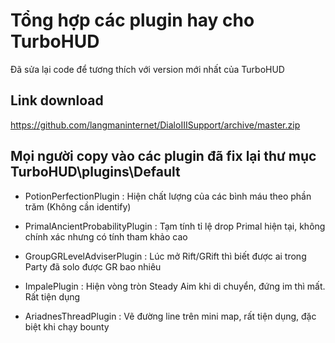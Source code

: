 # Tổng hợp các plugin hay cho TurboHUD
Đã sửa lại code để tương thích với version mới nhất của TurboHUD

Link download
------------
https://github.com/langmaninternet/DialoIIISupport/archive/master.zip



Mọi người copy vào các plugin đã fix lại thư mục TurboHUD\plugins\Default
------------


+ PotionPerfectionPlugin : Hiện chất lượng của các bình máu theo phần trăm (Không cần identify)

+ PrimalAncientProbabilityPlugin : Tạm tính tỉ lệ drop Primal hiện tại, không chính xác nhưng có tính tham khảo cao

+ GroupGRLevelAdviserPlugin : Lúc mở Rift/GRift thì biết được ai trong Party đã solo được GR bao nhiêu

+ ImpalePlugin : Hiện vòng tròn Steady Aim khi di chuyển, đứng im thì mất. Rất tiện dụng

+ AriadnesThreadPlugin : Vẽ đường line trên mini map, rất tiện dụng, đặc biệt khi chạy bounty



